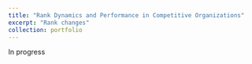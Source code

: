 ```yaml
---
title: "Rank Dynamics and Performance in Competitive Organizations"
excerpt: "Rank changes"
collection: portfolio
---
```


In progress
